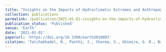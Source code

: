 ```yaml
---
title: "Insights on the Impacts of Hydroclimatic Extremes and Anthropogenic Activities on Sediment Yield of a River Basin"
collection: publications
permalink: /publication/2021-01-01-insights-on-the-impacts-of-hydroclimatic-extremes-
publication_status: 'Published'
venue: 'Earth'
date: '2021-01-01'
paperurl: 'https://doi.org/10.3390/earth2010003'
citation: 'Talchabhadel, R., Panthi, J., Sharma, S., Ghimire, G. R., Baniya, R., Dahal, P., Baniya, M. B., K. C., S., Jha, B., Kaini, S., <strong>Dahal, K.</strong>, Gnyawali, K. R., Parajuli, B., & Kumar, S. (2021). &quot;Insights on the Impacts of Hydroclimatic Extremes and Anthropogenic Activities on Sediment Yield of a River Basin.&quot; <i>Earth</i>, 2(1), 32–50.'
---
```


